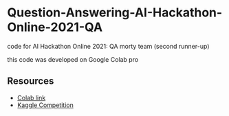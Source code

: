 # Question-Answering-AI-Hackathon-Online-2021-QA
code for AI Hackathon Online 2021: QA morty team (second runner-up)

this code was developed on Google Colab pro

## Resources
- [Colab link](https://colab.research.google.com/drive/11ivMuAOMuXauLG-nlJ4y4wU7jWfDecE9?usp=sharing)
- [Kaggle Competition](https://www.kaggle.com/c/ai-hackathon-online-2021-qa/overview)
